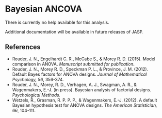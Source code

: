 Bayesian ANCOVA
==========================

There is currently no help available for this analysis.

Additional documentation will be available in future releases of JASP.

References
-------
- Rouder, J. N., Engelhardt C. R., McCabe S., & Morey R. D. (2015). Model comparison in ANOVA. *Manuscript submitted for publication*.
- Rouder, J. N., Morey R. D., Speckman P. L., & Province, J. M. (2012). Default Bayes factors for ANOVA designs. *Journal of Mathematical Psychology, 56*, 356-374.
- Rouder, J. N., Morey, R. D., Verhagen, A. J., Swagman, A. R., & Wagenmakers, E.-J. (in press). Bayesian analysis of factorial designs. *Psychological Methods*.
- Wetzels, R., Grasman, R. P. P. P., & Wagenmakers, E.-J. (2012). A default Bayesian hypothesis test for ANOVA designs. *The American Statistician, 66*, 104-111.
